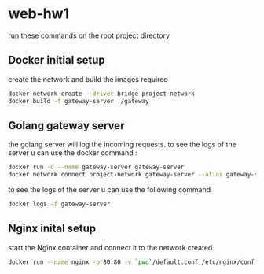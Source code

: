 # web-hw1
run these commands on the root project directory
## Docker initial setup
create the network and build the images required
```bash
docker network create --driver bridge project-network
docker build -t gateway-server ./gateway
```
## Golang gateway server
the golang server will log the incoming requests.
to see the logs of the server u can use the docker command :
```bash
docker run -d --name gateway-server gateway-server
docker network connect project-network gateway-server --alias gateway-server
```
to see the logs of the server u can use the following command 
```bash
docker logs -f gateway-server
```
## Nginx inital setup 
start the Nginx container and connect it to the network created
```bash
docker run --name nginx -p 80:80 -v `pwd`/default.conf:/etc/nginx/conf.d/default.conf -d nginx
```